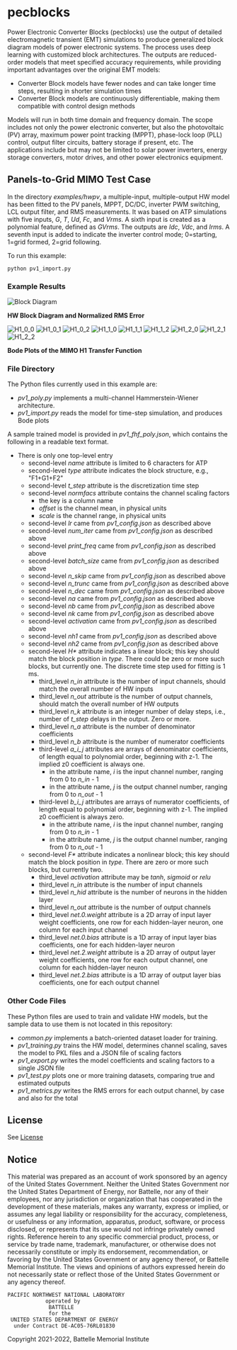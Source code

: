 # pecblocks

Power Electronic Converter Blocks (pecblocks) use the output of detailed electromagnetic transient (EMT) simulations to produce generalized block
diagram models of power electronic systems. The process uses deep learning with customized block architectures. The
outputs are reduced-order models that meet specified accuracy requirements, while providing important advantages over
the original EMT models:

- Converter Block models have fewer nodes and can take longer time steps, resulting in shorter simulation times
- Converter Block models are continuously differentiable, making them compatible with control design methods

Models will run in both time domain and frequency domain. The scope includes not only the power electronic converter,
but also the photovoltaic (PV) array, maximum power point tracking (MPPT), phase-lock loop (PLL) control, output filter
circuits, battery storage if present, etc. The applications include but may not be limited to solar power inverters, energy
storage converters, motor drives, and other power electronics equipment.

## Panels-to-Grid MIMO Test Case

In the directory _examples/hwpv_, a multiple-input, multiple-output HW model has been
fitted to the PV panels, MPPT, DC/DC, inverter PWM switching, LCL output filter, and RMS measurements.
It was based on ATP simulations with five inputs, _G_, _T_, _Ud_, _Fc_, and _Vrms_. A sixth input is
created as a polynomial feature, defined as _GVrms_. The outputs are _Idc_, _Vdc_, and _Irms_. A
seventh input is added to indicate the inverter control mode; 0=starting, 1=grid formed, 2=grid following.

To run this example:

    python pv1_import.py

### Example Results

![Block Diagram](/examples/hwpv/BlockDiagram.png)

**HW Block Diagram and Normalized RMS Error**

![H1_0_0](/examples/hwpv/H1_0_0.png)
![H1_0_1](/examples/hwpv/H1_0_1.png)
![H1_0_2](/examples/hwpv/H1_0_2.png)
![H1_1_0](/examples/hwpv/H1_1_0.png)
![H1_1_1](/examples/hwpv/H1_1_1.png)
![H1_1_2](/examples/hwpv/H1_1_2.png)
![H1_2_0](/examples/hwpv/H1_2_0.png)
![H1_2_1](/examples/hwpv/H1_2_1.png)
![H1_2_2](/examples/hwpv/H1_2_2.png)

**Bode Plots of the MIMO H1 Transfer Function**

### File Directory

The Python files currently used in this example are:

- _pv1_poly.py_ implements a multi-channel Hammerstein-Wiener architecture.
- _pv1_import.py_ reads the model for time-step simulation, and produces Bode plots

A sample trained model is provided in _pv1_fhf_poly.json_, which contains the following in a readable text format.

- There is only one top-level entry
    - second-level _name_ attribute is limited to 6 characters for ATP
    - second-level _type_ attribute indicates the block structure, e.g., "F1+G1+F2"
    - second-level _t_step_ attribute is the discretization time step
    - second-level _normfacs_ attribute contains the channel scaling factors
        - the key is a column name
        - _offset_ is the channel mean, in physical units
        - _scale_ is the channel range, in physical units
    - second-level _lr_ came from _pv1_config.json_ as described above
    - second-level _num_iter_ came from _pv1_config.json_ as described above
    - second-level _print_freq_ came from _pv1_config.json_ as described above
    - second-level _batch_size_ came from _pv1_config.json_ as described above
    - second-level _n_skip_ came from _pv1_config.json_ as described above
    - second-level _n_trunc_ came from _pv1_config.json_ as described above
    - second-level _n_dec_ came from _pv1_config.json_ as described above
    - second-level _na_ came from _pv1_config.json_ as described above
    - second-level _nb_ came from _pv1_config.json_ as described above
    - second-level _nk_ came from _pv1_config.json_ as described above
    - second-level _activation_ came from _pv1_config.json_ as described above
    - second-level _nh1_ came from _pv1_config.json_ as described above
    - second-level _nh2_ came from _pv1_config.json_ as described above
    - second-level _H*_ attribute indicates a linear block; this key should match the block position in _type_. There could be zero or more such blocks, but currently one. The discrete time step used for fitting is 1 ms.
        - third_level _n_in_ attribute is the number of input channels, should match the overall number of HW inputs
        - third_level _n_out_ attribute is the number of output channels, should match the overall number of HW outputs
        - third_level _n_k_ attribute is an integer number of delay steps, i.e., number of _t_step_ delays in the output.  Zero or more.
        - third_level _n_a_ attribute is the number of denominator coefficients
        - third_level _n_b_ attribute is the number of numerator coefficients
        - third-level _a_i_j_ attributes are arrays of denominator coefficients, of length equal to polynomial order, beginning with z-1. The implied z0 coefficient is always one.
            - in the attribute name, _i_ is the input channel number, ranging from 0 to _n_in_ - 1
            - in the attribute name, _j_ is the output channel number, ranging from 0 to _n_out_ - 1
        - third-level _b_i_j_ attributes are arrays of numerator coefficients, of length equal to polynomial order, beginning with z-1. The implied z0 coefficient is always zero.
            - in the attribute name, _i_ is the input channel number, ranging from 0 to _n_in_ - 1
            - in the attribute name, _j_ is the output channel number, ranging from 0 to _n_out_ - 1
    - second-level _F*_ attribute indicates a nonlinear block; this key should match the block position in _type_. There are zero or more such blocks, but currently two.
        - third_level _activation_ attribute may be _tanh_, _sigmoid_ or _relu_
        - third_level _n_in_ attribute is the number of input channels
        - third_level _n_hid_ attribute is the number of neurons in the hidden layer
        - third_level _n_out_ attribute is the number of output channels
        - third_level _net.0.weight_ attribute is a 2D array of input layer weight coefficients, one row for each hidden-layer neuron, one column for each input channel
        - third_level _net.0.bias_ attribute is a 1D array of input layer bias coefficients, one for each hidden-layer neuron
        - third_level _net.2.weight_ attribute is a 2D array of output layer weight coefficients, one row for each output channel, one column for each hidden-layer neuron
        - third_level _net.2.bias_ attribute is a 1D array of output layer bias coefficients, one for each output channel

### Other Code Files

These Python files are used to train and validate HW models, but the sample data to use them is not located in this repository:

- _common.py_ implements a batch-oriented dataset loader for training.
- _pv1_training.py_ trains the HW model, determines channel scaling, saves the model to PKL files and a JSON file of scaling factors
- _pv1_export.py_ writes the model coefficients and scaling factors to a single JSON file
- _pv1_test.py_ plots one or more training datasets, comparing true and estimated outputs
- _pv1_metrics.py_ writes the RMS errors for each output channel, by case and also for the total

## License

See [License](license.txt)

## Notice

This material was prepared as an account of work sponsored by an agency of the United States Government.  Neither the United States Government nor the United States Department of Energy, nor Battelle, nor any of their employees, nor any jurisdiction or organization that has cooperated in the development of these materials, makes any warranty, express or implied, or assumes any legal liability or responsibility for the accuracy, completeness, or usefulness or any information, apparatus, product, software, or process disclosed, or represents that its use would not infringe privately owned rights.
Reference herein to any specific commercial product, process, or service by trade name, trademark, manufacturer, or otherwise does not necessarily constitute or imply its endorsement, recommendation, or favoring by the United States Government or any agency thereof, or Battelle Memorial Institute. The views and opinions of authors expressed herein do not necessarily state or reflect those of the United States Government or any agency thereof.

    PACIFIC NORTHWEST NATIONAL LABORATORY
                operated by
                 BATTELLE
                 for the
     UNITED STATES DEPARTMENT OF ENERGY
      under Contract DE-AC05-76RL01830

Copyright 2021-2022, Battelle Memorial Institute